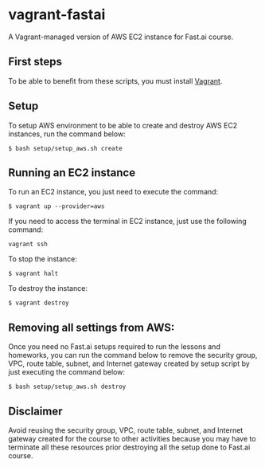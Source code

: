 # vagrant-fastai

A Vagrant-managed version of AWS EC2 instance for Fast.ai course.

## First steps

To be able to benefit from these scripts, you must install [Vagrant](http://www.vagrantup.com).

## Setup

To setup AWS environment to be able to create and destroy AWS EC2 instances, run the command below:

```
$ bash setup/setup_aws.sh create
```

## Running an EC2 instance

To run an EC2 instance, you just need to execute the command:

```
$ vagrant up --provider=aws
```

If you need to access the terminal in EC2 instance, just use the following command:

```
vagrant ssh
```

To stop the instance:

```
$ vagrant halt
```

To destroy the instance:

```
$ vagrant destroy
```

## Removing all settings from AWS:

Once you need no Fast.ai setups required to run the lessons and homeworks, you can run the command below to remove the security group, VPC, route table, subnet, and Internet gateway created by setup script by just executing the command below:

```
$ bash setup/setup_aws.sh destroy
```

## Disclaimer

Avoid reusing the security group, VPC, route table, subnet, and Internet gateway created for the course to other activities because you may have to terminate all these resources prior destroying all the setup done to Fast.ai course.
